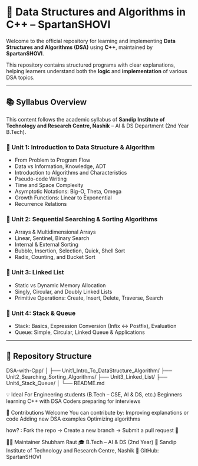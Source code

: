 # 📘 Data Structures and Algorithms in C++ – SpartanSHOVI

Welcome to the official repository for learning and implementing **Data Structures and Algorithms (DSA)** using **C++**, maintained by **SpartanSHOVI**.

This repository contains structured programs with clear explanations, helping learners understand both the **logic** and **implementation** of various DSA topics.

---

## 📚 Syllabus Overview

This content follows the academic syllabus of **Sandip Institute of Technology and Research Centre, Nashik** – AI & DS Department (2nd Year B.Tech).

### 🔹 Unit 1: Introduction to Data Structure & Algorithm
- From Problem to Program Flow
- Data vs Information, Knowledge, ADT
- Introduction to Algorithms and Characteristics
- Pseudo-code Writing
- Time and Space Complexity
- Asymptotic Notations: Big-O, Theta, Omega
- Growth Functions: Linear to Exponential
- Recurrence Relations

### 🔹 Unit 2: Sequential Searching & Sorting Algorithms
- Arrays & Multidimensional Arrays
- Linear, Sentinel, Binary Search
- Internal & External Sorting
- Bubble, Insertion, Selection, Quick, Shell Sort
- Radix, Counting, and Bucket Sort

### 🔹 Unit 3: Linked List
- Static vs Dynamic Memory Allocation
- Singly, Circular, and Doubly Linked Lists
- Primitive Operations: Create, Insert, Delete, Traverse, Search

### 🔹 Unit 4: Stack & Queue
- Stack: Basics, Expression Conversion (Infix ↔ Postfix), Evaluation
- Queue: Simple, Circular, Linked Queue & Applications

---

## 📁 Repository Structure

DSA-with-Cpp/
│
├── Unit1_Intro_To_DataStructure_Algorithm/
├── Unit2_Searching_Sorting_Algorithms/
├── Unit3_Linked_List/
├── Unit4_Stack_Queue/
│
└── README.md

💡 Ideal For
  Engineering students (B.Tech – CSE, AI & DS, etc.)
  Beginners learning C++ with DSA
  Coders preparing for interviews

🤝 Contributions Welcome
You can contribute by:
  Improving explanations or code
  Adding new DSA examples
  Optimizing algorithms

 how? : Fork the repo → Create a new branch → Submit a pull request 🚀

🧑‍💻 Maintainer
Shubham Raut
🎓 B.Tech – AI & DS (2nd Year)
🏫 Sandip Institute of Technology and Research Centre, Nashik
🔗 GitHub: SpartanSHOVI
